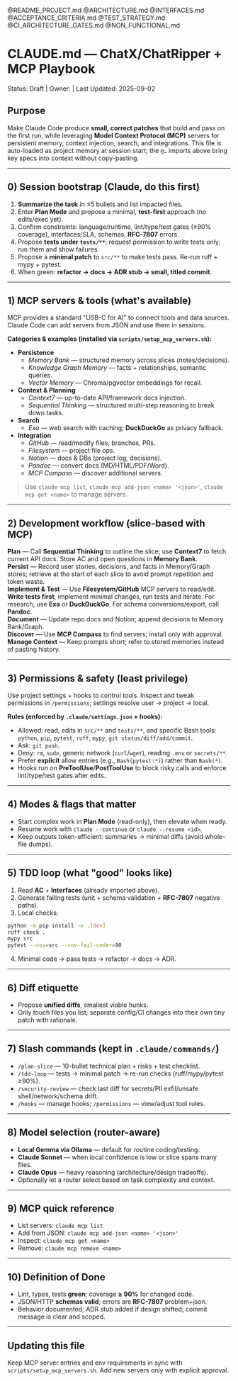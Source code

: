 @README_PROJECT.md
@ARCHITECTURE.md
@INTERFACES.md
@ACCEPTANCE_CRITERIA.md
@TEST_STRATEGY.md
@CI_ARCHITECTURE_GATES.md
@NON_FUNCTIONAL.md

# CLAUDE.md — ChatX/ChatRipper + MCP Playbook
Status: Draft | Owner: <TBD> | Last Updated: 2025-09-02

## Purpose
Make Claude Code produce **small, correct patches** that build and pass on the first run, while leveraging **Model Context Protocol (MCP)** servers for persistent memory, context injection, search, and integrations. This file is auto-loaded as project memory at session start; the `@…` imports above bring key specs into context without copy-pasting.

---

## 0) Session bootstrap (Claude, do this first)
1. **Summarize the task** in ≤5 bullets and list impacted files.
2. Enter **Plan Mode** and propose a minimal, **test-first** approach (no edits/exec yet).
3. Confirm constraints: language/runtime, lint/type/test gates (≥90% coverage), interfaces/SLA, schemas, **RFC-7807** errors.
4. Propose **tests under `tests/**`**; request permission to write tests only; run them and show failures.
5. Propose a **minimal patch** to `src/**` to make tests pass. Re-run ruff + mypy + pytest.
6. When green: **refactor → docs → ADR stub → small, titled commit**.

---

## 1) MCP servers & tools (what's available)
MCP provides a standard "USB-C for AI" to connect tools and data sources. Claude Code can add servers from JSON and use them in sessions.

**Categories & examples (installed via `scripts/setup_mcp_servers.sh`):**
- **Persistence**
  - *Memory Bank* — structured memory across slices (notes/decisions).
  - *Knowledge Graph Memory* — facts + relationships, semantic queries.
  - *Vector Memory* — Chroma/pgvector embeddings for recall.
- **Context & Planning**
  - *Context7* — up-to-date API/framework docs injection.
  - *Sequential Thinking* — structured multi-step reasoning to break down tasks.
- **Search**
  - *Exa* — web search with caching; **DuckDuckGo** as privacy fallback.
- **Integration**
  - *GitHub* — read/modify files, branches, PRs.
  - *Filesystem* — project file ops.
  - *Notion* — docs & DBs (project log, decisions).
  - *Pandoc* — convert docs (MD/HTML/PDF/Word).
  - *MCP Compass* — discover additional servers.

> Use `claude mcp list`, `claude mcp add-json <name> '<json>'`, `claude mcp get <name>` to manage servers.

---

## 2) Development workflow (slice-based with MCP)
**Plan** — Call **Sequential Thinking** to outline the slice; use **Context7** to fetch current API docs. Store AC and open questions in **Memory Bank**.  
**Persist** — Record user stories, decisions, and facts in Memory/Graph stores; retrieve at the start of each slice to avoid prompt repetition and token waste.  
**Implement & Test** — Use **Filesystem/GitHub** MCP servers to read/edit. **Write tests first**, implement minimal changes, run tests and iterate. For research, use **Exa** or **DuckDuckGo**. For schema conversions/export, call **Pandoc**.  
**Document** — Update repo docs and Notion; append decisions to Memory Bank/Graph.  
**Discover** — Use **MCP Compass** to find servers; install only with approval.  
**Manage Context** — Keep prompts short; refer to stored memories instead of pasting history.

---

## 3) Permissions & safety (least privilege)
Use project settings + hooks to control tools. Inspect and tweak permissions in `/permissions`; settings resolve user → project → local.

**Rules (enforced by `.claude/settings.json` + hooks):**
- Allowed: read, edits in `src/**` and `tests/**`, and specific Bash tools: `python`, `pip`, `pytest`, `ruff`, `mypy`, `git status/diff/add/commit`.
- Ask: `git push`.
- Deny: `rm`, `sudo`, generic network (`curl`/`wget`), reading `.env` or `secrets/**`.
- Prefer **explicit** allow entries (e.g., `Bash(pytest:*)`) rather than `Bash(*)`.
- Hooks run on **PreToolUse**/**PostToolUse** to block risky calls and enforce lint/type/test gates after edits.

---

## 4) Modes & flags that matter
- Start complex work in **Plan Mode** (read-only), then elevate when ready.  
- Resume work with `claude --continue` or `claude --resume <id>`.  
- Keep outputs token-efficient: summaries → minimal diffs (avoid whole-file dumps).

---

## 5) TDD loop (what "good" looks like)
1) Read **AC** + **Interfaces** (already imported above).  
2) Generate failing tests (unit + schema validation + **RFC-7807** negative paths).  
3) Local checks:
```bash
python -m pip install -e .[dev]
ruff check .
mypy src
pytest --cov=src --cov-fail-under=90
```
4) Minimal code → pass tests → refactor → docs → ADR.

---

## 6) Diff etiquette
- Propose **unified diffs**, smallest viable hunks.  
- Only touch files you list; separate config/CI changes into their own tiny patch with rationale.

---

## 7) Slash commands (kept in `.claude/commands/`)
- `/plan-slice` — 10-bullet technical plan + risks + test checklist.  
- `/tdd-loop` — tests → minimal patch → re-run checks (ruff/mypy/pytest ≥90%).  
- `/security-review` — check last diff for secrets/PII exfil/unsafe shell/network/schema drift.  
- `/hooks` — manage hooks; `/permissions` — view/adjust tool rules.

---

## 8) Model selection (router-aware)
- **Local Gemma via Ollama** — default for routine coding/testing.  
- **Claude Sonnet** — when local confidence is low or slice spans many files.  
- **Claude Opus** — heavy reasoning (architecture/design tradeoffs).  
- Optionally let a router select based on task complexity and context.

---

## 9) MCP quick reference
- List servers: `claude mcp list`  
- Add from JSON: `claude mcp add-json <name> '<json>'`  
- Inspect: `claude mcp get <name>`  
- Remove: `claude mcp remove <name>`

---

## 10) Definition of Done
- Lint, types, tests **green**; coverage **≥ 90%** for changed code.  
- JSON/HTTP **schemas valid**; errors are **RFC-7807** problem+json.  
- Behavior documented; ADR stub added if design shifted; commit message is clear and scoped.

---

## Updating this file
Keep MCP server entries and env requirements in sync with `scripts/setup_mcp_servers.sh`. Add new servers only with explicit approval.
